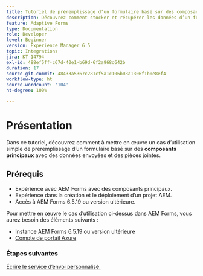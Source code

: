 ```yaml
---
title: Tutoriel de préremplissage d’un formulaire basé sur des composants principaux avec des données et des pièces jointes
description: Découvrez comment stocker et récupérer les données d’un formulaire adaptatif à partir du compte de stockage Azure.
feature: Adaptive Forms
type: Documentation
role: Developer
level: Beginner
version: Experience Manager 6.5
topic: Integrations
jira: KT-14794
exl-id: 488ef5ff-c67d-40e1-b69d-6f2a968d642b
duration: 17
source-git-commit: 48433a5367c281cf5a1c106b08a1306f1b0e8ef4
workflow-type: ht
source-wordcount: '104'
ht-degree: 100%

---
```


# Présentation

Dans ce tutoriel, découvrez comment à mettre en œuvre un cas d’utilisation simple de préremplissage d’un formulaire basé sur des **composants principaux** avec des données envoyées et des pièces jointes.

## Prérequis

* Expérience avec AEM Forms avec des composants principaux.
* Expérience dans la création et le déploiement d’un projet AEM.
* Accès à AEM Forms 6.5.19 ou version ultérieure.

Pour mettre en œuvre le cas d’utilisation ci-dessus dans AEM Forms, vous aurez besoin des éléments suivants :

* Instance AEM Forms 6.5.19 ou version ultérieure
* [Compte de portail Azure](https://portal.azure.com/)


### Étapes suivantes

[Écrire le service d’envoi personnalisé.](./create-custom-submit.md)
